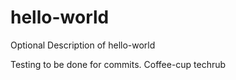 # hello-world
Optional Description of hello-world


Testing to be done for commits.
Coffee-cup techrub
